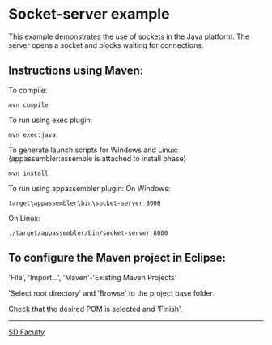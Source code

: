 # Socket-server example

This example demonstrates the use of sockets in the Java platform.
The server opens a socket and blocks waiting for connections.


## Instructions using Maven:


To compile:
```
mvn compile
```

To run using exec plugin:
```
mvn exec:java
```

To generate launch scripts for Windows and Linux:
  (appassembler:assemble is attached to install phase)
```
mvn install
```

To run using appassembler plugin:
  On Windows:
```
target\appassembler\bin\socket-server 8000
```
  On Linux:
```
./target/appassembler/bin/socket-server 8000
```

## To configure the Maven project in Eclipse:


'File', 'Import...', 'Maven'-'Existing Maven Projects'

'Select root directory' and 'Browse' to the project base folder.

Check that the desired POM is selected and 'Finish'.


----
[SD Faculty](mailto:leic-sod@disciplinas.tecnico.ulisboa.pt)